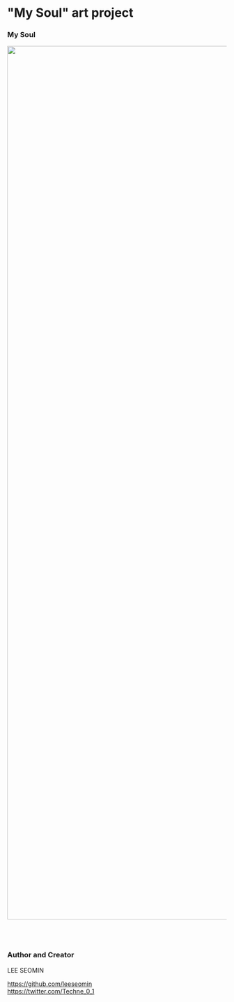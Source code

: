 
#  "My Soul" art project


### My Soul

 <img src="https://github.com/leeseomin/block/blob/main/block/block23x.png" width="2000">    
 
 <br/><br/>







 ### Author and Creator
 
 LEE SEOMIN
 
 https://github.com/leeseomin 
  <br/> 
 https://twitter.com/Techne_0_1
